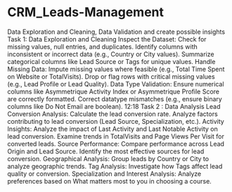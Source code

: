 # CRM_Leads-Management
Data Exploration and Cleaning, Data Validation and create possible insights
Task 1: Data Exploration and Cleaning
Inspect the Dataset:
Check for missing values, null entries, and duplicates.
Identify columns with inconsistent or incorrect data (e.g., Country or City values).
Summarize categorical columns like Lead Source or Tags for unique values.
Handle Missing Data:
Impute missing values where feasible (e.g., Total Time Spent on Website or TotalVisits).
Drop or flag rows with critical missing values (e.g., Lead Profile or Lead Quality).
Data Type Validation:
Ensure numerical columns like Asymmetrique Activity Index or Asymmetrique Profile Score are correctly formatted.
Correct datatype mismatches (e.g., ensure binary columns like Do Not Email are boolean).
12:18
Task 2 : Data Analysis
Lead Conversion Analysis:
Calculate the lead conversion rate.
Analyze factors contributing to lead conversion (Lead Source, Specialization, etc.).
Activity Insights:
Analyze the impact of Last Activity and Last Notable Activity on lead conversion.
Examine trends in TotalVisits and Page Views Per Visit for converted leads.
Source Performance:
Compare performance across Lead Origin and Lead Source.
Identify the most effective sources for lead conversion.
Geographical Analysis:
Group leads by Country or City to analyze geographic trends.
Tag Analysis:
Investigate how Tags affect lead quality or conversion.
Specialization and Interest Analysis:
Analyze preferences based on What matters most to you in choosing a course.
